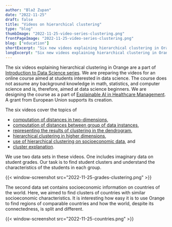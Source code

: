 ```yaml
---
author: "Blaž Zupan"
date: "2022-11-25"
draft: false
title: "Videos on hierarchical clustering"
type: "blog"
thumbImage: "2022-11-25-video-series-clustering.png"
frontPageImage: "2022-11-25-video-series-clustering.png"
blog: ["education"]
shortExcerpt: "Six new videos explaining hierarchical clustering in Orange are now online on YouTube."
longExcerpt: "Six new videos explaining hierarchical clustering in Orange are now online on YouTube."
---
```


The six videos explaining hierarchical clustering in Orange are a part of [Introduction to Data Science series](https://www.youtube.com/playlist?list=PLmNPvQr9Tf-b_SuBdoRsuNhTmaHJ0eKab). We are preparing the videos for an online course aimed at students interested in data science. The course does not assume any background knowledge in math, statistics, and computer science and is, therefore, aimed at data science beginners. We are designing the course as a part of [Explainable AI in Healthcare Management](http://xaim.eu). A grant from European Union supports its creation. 

The six videos cover the topics of
- [computation of distances in two-dimensions](https://www.youtube.com/watch?v=D-tE9i-_0Co&list=PLmNPvQr9Tf-b_SuBdoRsuNhTmaHJ0eKab&index=6),
- [computation of distances between group of data instances](https://www.youtube.com/watch?v=sfcmsyorZV0&list=PLmNPvQr9Tf-b_SuBdoRsuNhTmaHJ0eKab&index=7),
- [representing the results of clustering in the dendrogram](https://www.youtube.com/watch?v=elMeCdxE05A&list=PLmNPvQr9Tf-b_SuBdoRsuNhTmaHJ0eKab&index=8),
- [hierarchical clustering in higher dimensions](https://www.youtube.com/watch?v=EBHbMkeSsbM&list=PLmNPvQr9Tf-b_SuBdoRsuNhTmaHJ0eKab&index=9),
- [use of hierarchical clustering on socioeconomic data](https://www.youtube.com/watch?v=RwCJl4vonRA&list=PLmNPvQr9Tf-b_SuBdoRsuNhTmaHJ0eKab&index=10), and
- [cluster explanation](https://www.youtube.com/watch?v=3SkjU2eBzNY&list=PLmNPvQr9Tf-b_SuBdoRsuNhTmaHJ0eKab&index=11).

We use two data sets in these videos. One includes imaginary data on student grades. Our task is to find student clusters and understand the characteristics of the students in each group.

{{< window-screenshot src="2022-11-25-grades-clustering.png" >}} 

The second data set contains socioeconomic information on countries of the world. Here, we aimed to find clusters of countries with similar socioeconomic characteristics. It is interesting how easy it is to use Orange to find regions of comparable countries and how the world, despite its connectedness, is split and different.

{{< window-screenshot src="2022-11-25-countries.png" >}} 



